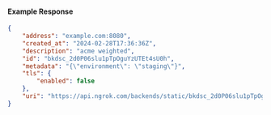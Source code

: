 <!-- Code generated for API Clients. DO NOT EDIT. -->

#### Example Response

```json
{
	"address": "example.com:8080",
	"created_at": "2024-02-28T17:36:36Z",
	"description": "acme weighted",
	"id": "bkdsc_2d0P06slu1pTpOguYzUTEt4sU0h",
	"metadata": "{\"environment\": \"staging\"}",
	"tls": {
		"enabled": false
	},
	"uri": "https://api.ngrok.com/backends/static/bkdsc_2d0P06slu1pTpOguYzUTEt4sU0h"
}
```
